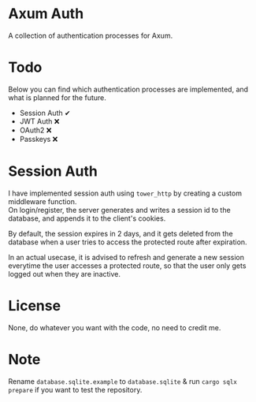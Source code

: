 # Axum Auth
A collection of authentication processes for Axum.

# Todo
Below you can find which authentication processes are implemented, and what is planned for the future.

- Session Auth ✔
- JWT Auth ❌
- OAuth2 ❌
- Passkeys ❌

# Session Auth
I have implemented session auth using ``tower_http`` by creating a custom middleware function. <br />
On login/register, the server generates and writes a session id to the database, and appends it to the client's cookies. <br />

By default, the session expires in 2 days, and it gets deleted from the database when a user tries to access the protected route after expiration. <br />

In an actual usecase, it is advised to refresh and generate a new session everytime the user accesses a protected route, so that the user only gets logged out when they are inactive.

# License
None, do whatever you want with the code, no need to credit me.

# Note
Rename ``database.sqlite.example`` to ``database.sqlite`` & run ``cargo sqlx prepare`` if you want to test the repository.